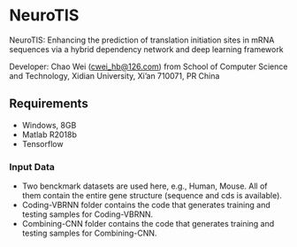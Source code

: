 # NeuroTIS

NeuroTIS: Enhancing the prediction of translation initiation sites in mRNA sequences via a hybrid dependency network and deep learning framework

Developer: Chao Wei (cwei_hb@126.com) from School of Computer Science and Technology, Xidian University, Xi’an 710071, PR China

## Requirements
* Windows, 8GB
* Matlab R2018b
* Tensorflow

### Input Data

* Two benckmark datasets are used here, e.g., Human, Mouse. All of them contain the entire gene structure (sequence and cds is available).
* Coding-VBRNN folder contains the code that generates training and testing samples for Coding-VBRNN.
* Combining-CNN folder contains the code that generates training and testing samples for Combining-CNN.

